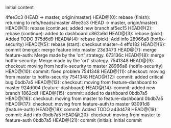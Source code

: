 Initial content

4fee3c3 (HEAD -> master, origin/master) HEAD@{0}: rebase (finish): returning to refs/heads/master
4fee3c3 (HEAD -> master, origin/master) HEAD@{1}: rebase (continue): added new branch
af5ec15 HEAD@{2}: rebase (continue): added to dashboard
c862a6d HEAD@{3}: rebase (pick): Added TODO
375d6d9 HEAD@{4}: rebase (pick): Add info
28966a8 (hotfix-security) HEAD@{5}: rebase (start): checkout master~4
effd182 HEAD@{6}: commit (merge): merge feature into master
23d3473 HEAD@{7}: merge feature-auth: Merge made by the 'ort' strategy.
673136c HEAD@{8}: merge hotfix-security: Merge made by the 'ort' strategy.
7541348 HEAD@{9}: checkout: moving from hotfix-security to master
28966a8 (hotfix-security) HEAD@{10}: commit: fixed problem
7541348 HEAD@{11}: checkout: moving from master to hotfix-security
7541348 HEAD@{12}: commit: added critical bug
0bdb7a5 HEAD@{13}: checkout: moving from feature-dashboard to master
924d004 (feature-dashboard) HEAD@{14}: commit: added new branch
1862cdf HEAD@{15}: commit: added to dashboard
0bdb7a5 HEAD@{16}: checkout: moving from master to feature-dashboard
0bdb7a5 HEAD@{17}: checkout: moving from feature-auth to master
93091d8 (feature-auth) HEAD@{18}: commit: Added TODO
a43d478 HEAD@{19}: commit: Add info
0bdb7a5 HEAD@{20}: checkout: moving from master to feature-auth
0bdb7a5 HEAD@{21}: commit (initial): Initial commit